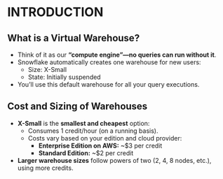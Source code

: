 # INTRODUCTION 
## What is a Virtual Warehouse?
- Think of it as our **“compute engine”—no queries can run without it**.
- Snowflake automatically creates one warehouse for new users:
  - Size: X-Small
  - State: Initially suspended
- You’ll use this default warehouse for all your query executions.

## Cost and Sizing of Warehouses

- **X-Small** is the **smallest and cheapest** option:
  - Consumes 1 credit/hour (on a running basis).
  - Costs vary based on your edition and cloud provider:
      - **Enterprise Edition on AWS:** ~$3 per credit
      - **Standard Edition:** ~$2 per credit
- **Larger warehouse sizes** follow powers of two (2, 4, 8 nodes, etc.), using more credits.


